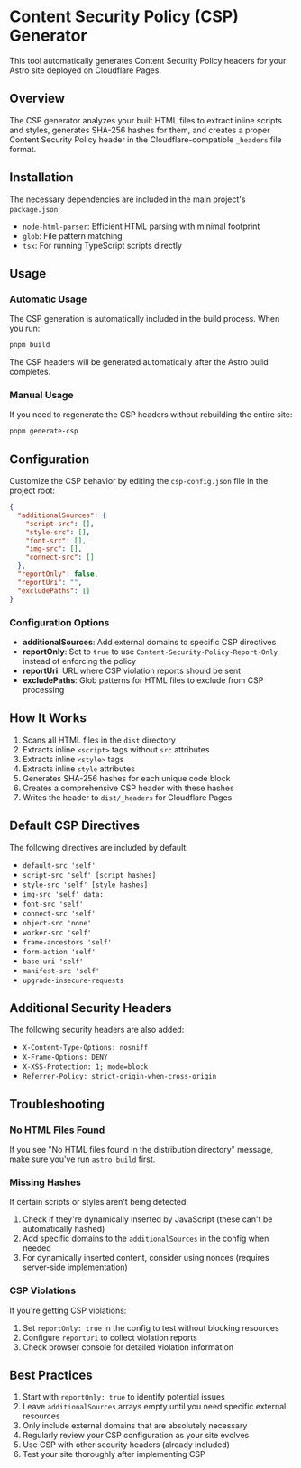 # Content Security Policy (CSP) Generator

This tool automatically generates Content Security Policy headers for your Astro site deployed on Cloudflare Pages.

## Overview

The CSP generator analyzes your built HTML files to extract inline scripts and styles, generates SHA-256 hashes for them, and creates a proper Content Security Policy header in the Cloudflare-compatible `_headers` file format.

## Installation

The necessary dependencies are included in the main project's `package.json`:
- `node-html-parser`: Efficient HTML parsing with minimal footprint
- `glob`: File pattern matching
- `tsx`: For running TypeScript scripts directly

## Usage

### Automatic Usage

The CSP generation is automatically included in the build process. When you run:

```bash
pnpm build
```

The CSP headers will be generated automatically after the Astro build completes.

### Manual Usage

If you need to regenerate the CSP headers without rebuilding the entire site:

```bash
pnpm generate-csp
```

## Configuration

Customize the CSP behavior by editing the `csp-config.json` file in the project root:

```json
{
  "additionalSources": {
    "script-src": [],
    "style-src": [],
    "font-src": [],
    "img-src": [],
    "connect-src": []
  },
  "reportOnly": false,
  "reportUri": "",
  "excludePaths": []
}
```

### Configuration Options

- **additionalSources**: Add external domains to specific CSP directives
- **reportOnly**: Set to `true` to use `Content-Security-Policy-Report-Only` instead of enforcing the policy
- **reportUri**: URL where CSP violation reports should be sent
- **excludePaths**: Glob patterns for HTML files to exclude from CSP processing

## How It Works

1. Scans all HTML files in the `dist` directory
2. Extracts inline `<script>` tags without `src` attributes
3. Extracts inline `<style>` tags
4. Extracts inline `style` attributes
5. Generates SHA-256 hashes for each unique code block
6. Creates a comprehensive CSP header with these hashes
7. Writes the header to `dist/_headers` for Cloudflare Pages

## Default CSP Directives

The following directives are included by default:

- `default-src 'self'`
- `script-src 'self' [script hashes]`
- `style-src 'self' [style hashes]`
- `img-src 'self' data:`
- `font-src 'self'`
- `connect-src 'self'`
- `object-src 'none'`
- `worker-src 'self'`
- `frame-ancestors 'self'`
- `form-action 'self'`
- `base-uri 'self'`
- `manifest-src 'self'`
- `upgrade-insecure-requests`

## Additional Security Headers

The following security headers are also added:

- `X-Content-Type-Options: nosniff`
- `X-Frame-Options: DENY`
- `X-XSS-Protection: 1; mode=block`
- `Referrer-Policy: strict-origin-when-cross-origin`

## Troubleshooting

### No HTML Files Found

If you see "No HTML files found in the distribution directory" message, make sure you've run `astro build` first.

### Missing Hashes

If certain scripts or styles aren't being detected:
1. Check if they're dynamically inserted by JavaScript (these can't be automatically hashed)
2. Add specific domains to the `additionalSources` in the config when needed
3. For dynamically inserted content, consider using nonces (requires server-side implementation)

### CSP Violations

If you're getting CSP violations:
1. Set `reportOnly: true` in the config to test without blocking resources
2. Configure `reportUri` to collect violation reports
3. Check browser console for detailed violation information

## Best Practices

1. Start with `reportOnly: true` to identify potential issues
2. Leave `additionalSources` arrays empty until you need specific external resources
3. Only include external domains that are absolutely necessary
4. Regularly review your CSP configuration as your site evolves
5. Use CSP with other security headers (already included)
6. Test your site thoroughly after implementing CSP